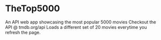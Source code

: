 # TheTop5000
An API web app showcasing the most popular 5000 movies
Checkout the API @ tmdb.org/api 
Loads a different set of 20 movies everytime you refresh the page. 

